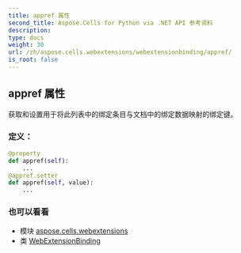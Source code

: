 ```yaml
---
title: appref 属性
second_title: Aspose.Cells for Python via .NET API 参考资料
description:
type: docs
weight: 30
url: /zh/aspose.cells.webextensions/webextensionbinding/appref/
is_root: false
---
```

## appref 属性

获取和设置用于将此列表中的绑定条目与文档中的绑定数据映射的绑定键。
### 定义：
```python
@property
def appref(self):
    ...
@appref.setter
def appref(self, value):
    ...
```

### 也可以看看
* 模块 [aspose.cells.webextensions](../../)
* 类 [WebExtensionBinding](/cells/python-net/zh/aspose.cells.webextensions/webextensionbinding)
